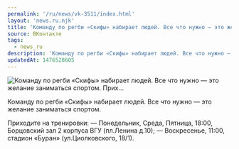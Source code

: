 ```yaml
---
permalink: '/ru/news/vk-3511/index.html'
layout: 'news.ru.njk'
title: 'Команду по регби «Скифы» набирает людей. Все что нужно — это желание заниматься спортом. Прих'
source: ВКонтакте
tags:
  - news_ru
description: 'Команду по регби «Скифы» набирает людей. Все что нужно — это желание заниматься спортом. Прих…'
updatedAt: 1476528605
---
```

![Команду по регби «Скифы» набирает людей. Все что нужно — это желание заниматься спортом. Прих…](https://sun9-33.userapi.com/impf/c604529/v604529484/3031a/sIPLLu_dBrw.jpg?size=1024x683&quality=96&proxy=1&sign=e8bf4814fb20bb194d7db19962b82296&c_uniq_tag=cFrod9BDH3LFXzkbdb5HNx0YaB0hR07IYsHi33lLPsk&type=album)

Команду по регби «Скифы» набирает людей. Все что нужно — это желание заниматься спортом.

Приходите на тренировки:
— Понедельник, Среда, Пятница, 18:00, Борцовский зал 2 корпуса ВГУ (пл.Ленина д.10);
— Воскресенье, 11:00, стадион «Буран» (ул.Циолковского, 18/1).
